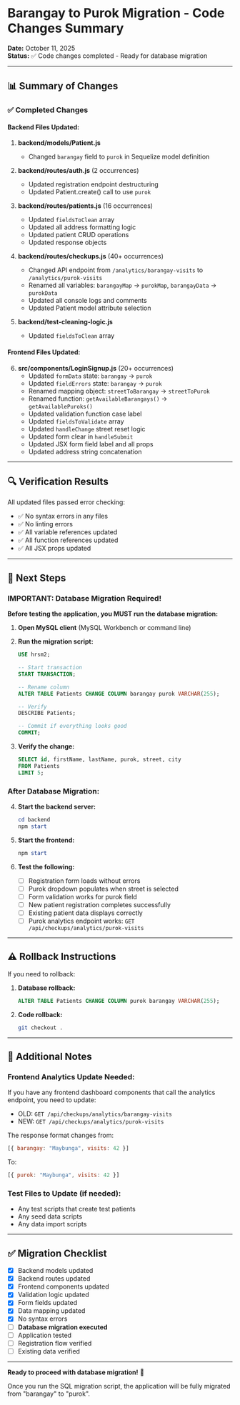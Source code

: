 # Barangay to Purok Migration - Code Changes Summary
**Date:** October 11, 2025  
**Status:** ✅ Code changes completed - Ready for database migration

---

## 📊 Summary of Changes

### ✅ Completed Changes

#### Backend Files Updated:
1. **backend/models/Patient.js**
   - Changed `barangay` field to `purok` in Sequelize model definition

2. **backend/routes/auth.js** (2 occurrences)
   - Updated registration endpoint destructuring
   - Updated Patient.create() call to use `purok`

3. **backend/routes/patients.js** (16 occurrences)
   - Updated `fieldsToClean` array
   - Updated all address formatting logic
   - Updated patient CRUD operations
   - Updated response objects

4. **backend/routes/checkups.js** (40+ occurrences)
   - Changed API endpoint from `/analytics/barangay-visits` to `/analytics/purok-visits`
   - Renamed all variables: `barangayMap` → `purokMap`, `barangayData` → `purokData`
   - Updated all console logs and comments
   - Updated Patient model attribute selection

5. **backend/test-cleaning-logic.js**
   - Updated `fieldsToClean` array

#### Frontend Files Updated:
6. **src/components/LoginSignup.js** (20+ occurrences)
   - Updated `formData` state: `barangay` → `purok`
   - Updated `fieldErrors` state: `barangay` → `purok`
   - Renamed mapping object: `streetToBarangay` → `streetToPurok`
   - Renamed function: `getAvailableBarangays()` → `getAvailablePuroks()`
   - Updated validation function case label
   - Updated `fieldsToValidate` array
   - Updated `handleChange` street reset logic
   - Updated form clear in `handleSubmit`
   - Updated JSX form field label and all props
   - Updated address string concatenation

---

## 🔍 Verification Results

All updated files passed error checking:
- ✅ No syntax errors in any files
- ✅ No linting errors
- ✅ All variable references updated
- ✅ All function references updated
- ✅ All JSX props updated

---

## 🚦 Next Steps

### IMPORTANT: Database Migration Required!

**Before testing the application, you MUST run the database migration:**

1. **Open MySQL client** (MySQL Workbench or command line)

2. **Run the migration script:**
   ```sql
   USE hrsm2;
   
   -- Start transaction
   START TRANSACTION;
   
   -- Rename column
   ALTER TABLE Patients CHANGE COLUMN barangay purok VARCHAR(255);
   
   -- Verify
   DESCRIBE Patients;
   
   -- Commit if everything looks good
   COMMIT;
   ```

3. **Verify the change:**
   ```sql
   SELECT id, firstName, lastName, purok, street, city 
   FROM Patients 
   LIMIT 5;
   ```

### After Database Migration:

4. **Start the backend server:**
   ```powershell
   cd backend
   npm start
   ```

5. **Start the frontend:**
   ```powershell
   npm start
   ```

6. **Test the following:**
   - [ ] Registration form loads without errors
   - [ ] Purok dropdown populates when street is selected
   - [ ] Form validation works for purok field
   - [ ] New patient registration completes successfully
   - [ ] Existing patient data displays correctly
   - [ ] Purok analytics endpoint works: `GET /api/checkups/analytics/purok-visits`

---

## ⚠️ Rollback Instructions

If you need to rollback:

1. **Database rollback:**
   ```sql
   ALTER TABLE Patients CHANGE COLUMN purok barangay VARCHAR(255);
   ```

2. **Code rollback:**
   ```bash
   git checkout .
   ```

---

## 📝 Additional Notes

### Frontend Analytics Update Needed:
If you have any frontend dashboard components that call the analytics endpoint, you need to update:
- OLD: `GET /api/checkups/analytics/barangay-visits`
- NEW: `GET /api/checkups/analytics/purok-visits`

The response format changes from:
```javascript
[{ barangay: "Maybunga", visits: 42 }]
```
To:
```javascript
[{ purok: "Maybunga", visits: 42 }]
```

### Test Files to Update (if needed):
- Any test scripts that create test patients
- Any seed data scripts
- Any data import scripts

---

## ✅ Migration Checklist

- [x] Backend models updated
- [x] Backend routes updated  
- [x] Frontend components updated
- [x] Validation logic updated
- [x] Form fields updated
- [x] Data mapping updated
- [x] No syntax errors
- [ ] **Database migration executed**
- [ ] Application tested
- [ ] Registration flow verified
- [ ] Existing data verified

---

**Ready to proceed with database migration!** 🚀

Once you run the SQL migration script, the application will be fully migrated from "barangay" to "purok".
